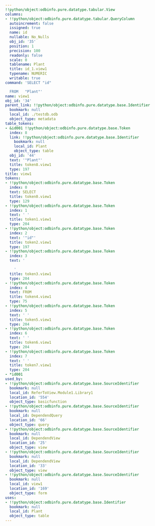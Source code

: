 ```yaml
---
!!python/object:odbinfo.pure.datatype.tabular.View
columns:
- !!python/object:odbinfo.pure.datatype.tabular.QueryColumn
  autoincrement: false
  issigned: true
  name: id
  nullable: No_Nulls
  obj_id: '35'
  position: 1
  precision: 100
  readonly: false
  scale: 0
  tablename: Plant
  title: id_1.view1
  typename: NUMERIC
  writable: true
command: 'SELECT "id"

  FROM   "Plant"'
name: view1
obj_id: '34'
parent_link: !!python/object:odbinfo.pure.datatype.base.Identifier
  bookmark: null
  local_id: ./testdb.odb
  object_type: metadata
table_tokens:
- &id001 !!python/object:odbinfo.pure.datatype.base.Token
  index: 8
  link: !!python/object:odbinfo.pure.datatype.base.Identifier
    bookmark: null
    local_id: Plant
    object_type: table
  obj_id: '44'
  text: '"Plant"'
  title: token8.view1
  type: 197
title: view1
tokens:
- !!python/object:odbinfo.pure.datatype.base.Token
  index: 0
  text: SELECT
  title: token0.view1
  type: 129
- !!python/object:odbinfo.pure.datatype.base.Token
  index: 1
  text: ' '
  title: token1.view1
  type: 204
- !!python/object:odbinfo.pure.datatype.base.Token
  index: 2
  text: '"id"'
  title: token2.view1
  type: 197
- !!python/object:odbinfo.pure.datatype.base.Token
  index: 3
  text: '

    '
  title: token3.view1
  type: 204
- !!python/object:odbinfo.pure.datatype.base.Token
  index: 4
  text: FROM
  title: token4.view1
  type: 75
- !!python/object:odbinfo.pure.datatype.base.Token
  index: 5
  text: ' '
  title: token5.view1
  type: 204
- !!python/object:odbinfo.pure.datatype.base.Token
  index: 6
  text: ' '
  title: token6.view1
  type: 204
- !!python/object:odbinfo.pure.datatype.base.Token
  index: 7
  text: ' '
  title: token7.view1
  type: 204
- *id001
used_by:
- !!python/object:odbinfo.pure.datatype.base.SourceIdentifier
  bookmark: null
  local_id: ReferToView.Module1.Library1
  location_id: '554'
  object_type: basicfunction
- !!python/object:odbinfo.pure.datatype.base.SourceIdentifier
  bookmark: null
  local_id: DependendQuery
  location_id: '66'
  object_type: query
- !!python/object:odbinfo.pure.datatype.base.SourceIdentifier
  bookmark: null
  local_id: DependendView
  location_id: '25'
  object_type: view
- !!python/object:odbinfo.pure.datatype.base.SourceIdentifier
  bookmark: null
  local_id: DependendView
  location_id: '33'
  object_type: view
- !!python/object:odbinfo.pure.datatype.base.SourceIdentifier
  bookmark: null
  local_id: view1
  location_id: '169'
  object_type: form
uses:
- !!python/object:odbinfo.pure.datatype.base.Identifier
  bookmark: null
  local_id: Plant
  object_type: table
---
```

